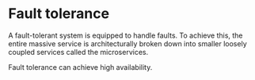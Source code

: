 # Fault tolerance

A fault-tolerant system is equipped to handle faults. To achieve this, the entire massive service is architecturally broken down into smaller loosely coupled services called the microservices.

Fault tolerance can achieve high availability.
